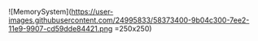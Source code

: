 ![MemorySystem](https://user-images.githubusercontent.com/24995833/58373400-9b04c300-7ee2-11e9-9907-cd59dde84421.png =250x250)
